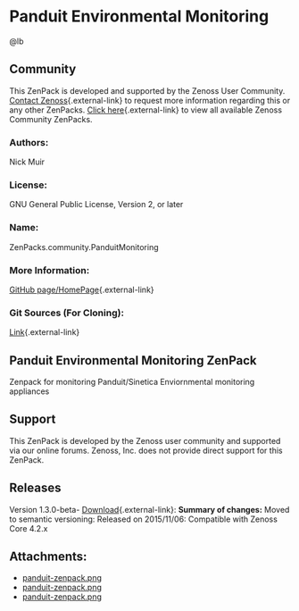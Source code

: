 # Panduit Environmental Monitoring

@lb[](img/zenpack-panduit-zenpack.png)

## Community

This ZenPack is developed and supported by the Zenoss User Community.
[Contact Zenoss](https://tryit.zenoss.com/zenpack-contact/){.external-link} to
request more information regarding this or any other ZenPacks. [Click here](https://zenoss.com/product/zenpacks?f%5B0%5D=im_field_zenpack_category:1021){.external-link} to
view all available Zenoss Community ZenPacks.

### Authors:

Nick Muir

### License:

GNU General Public License, Version 2, or later

### Name:

ZenPacks.community.PanduitMonitoring

### More Information:

[GitHub page/HomePage](https://github.com/nickmuir/ZenPacks.community.PanduitMonitoring){.external-link}

### Git Sources (For Cloning):

[Link](https://github.com/nickmuir/ZenPacks.community.PanduitMonitoring.git){.external-link}

## Panduit Environmental Monitoring ZenPack

Zenpack for monitoring Panduit/Sinetica Enviornmental monitoring
appliances

## Support

This ZenPack is developed by the Zenoss user community and supported via
our online forums. Zenoss, Inc. does not provide direct support for this
ZenPack.

## Releases

Version 1.3.0-beta- [Download](https://storage.googleapis.com/zenpacks/ZenPacks.community.PanduitMonitoring/1.3.0-beta/ZenPacks.community.PanduitMonitoring-1.3.0-beta.egg){.external-link}:   **Summary of changes:** Moved to semantic versioning:   Released on 2015/11/06:   Compatible with Zenoss Core 4.2.x

## Attachments:

-   [panduit-zenpack.png](img/zenpack-panduit-zenpack.png)
-   [panduit-zenpack.png](img/zenpack-panduit-zenpack.png)
-   [panduit-zenpack.png](img/zenpack-panduit-zenpack.png)

